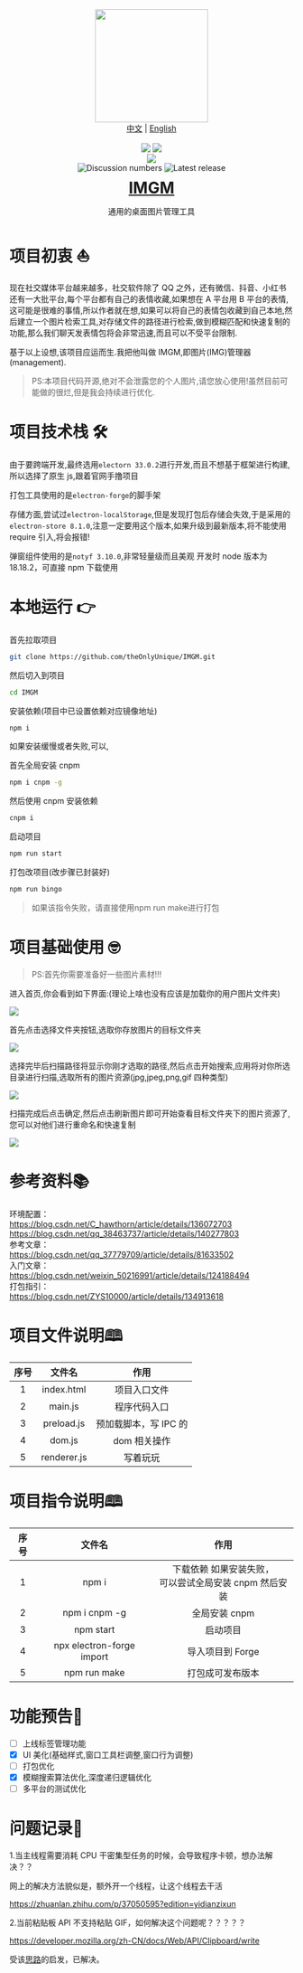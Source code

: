 <div align="center">
    <img width="200px" height="200px" src="https://github.com/theOnlyUnique/IMGM/blob/master/public/img/IMGM-logo.png?raw=true" />
    <div>
        <a href="README.md" target="_blank">中文</a> | <a href="README_EN.md" target="_blank">English</a>
    </div>
   	<br />
    <div>
        <img src="https://img.shields.io/github/stars/theOnlyUnique/IMGM" />
        <img src="https://img.shields.io/github/watchers/theOnlyUnique/cheers_template" />
        <br>
        <img src="https://img.shields.io/badge/卷王:-听说糕手都用这个小工具-blue?style=social" />
        <br>
        <img src="https://img.shields.io/github/discussions/theOnlyUnique/cheers_template?logo=github&label=github%20discussions" alt="Discussion numbers">
        <img src="https://img.shields.io/github/release/theOnlyUnique/cheers_template.svg" alt="Latest release">
    </div>
    <h1 style="margin: 10px">
        <a href="https://github.com/theOnlyUnique/IMGM" target="_blank">IMGM</a>
    </h1>
    <p>通用的桌面图片管理工具</p>
</div>

# 项目初衷 ⛵

现在社交媒体平台越来越多，社交软件除了 QQ 之外，还有微信、抖音、小红书还有一大批平台,每个平台都有自己的表情收藏,如果想在 A 平台用 B 平台的表情,这可能是很难的事情,所以作者就在想,如果可以将自己的表情包收藏到自己本地,然后建立一个图片检索工具,对存储文件的路径进行检索,做到模糊匹配和快速复制的功能,那么我们聊天发表情包将会非常迅速,而且可以不受平台限制.

基于以上设想,该项目应运而生.我把他叫做 IMGM,即图片(IMG)管理器(management).

> PS:本项目代码开源,绝对不会泄露您的个人图片,请您放心使用!虽然目前可能做的很烂,但是我会持续进行优化.

# 项目技术栈 🛠

由于要跨端开发,最终选用`electorn 33.0.2`进行开发,而且不想基于框架进行构建,所以选择了原生 js,跟着官网手撸项目

打包工具使用的是`electron-forge`的脚手架

存储方面,尝试过`electron-localStorage`,但是发现打包后存储会失效,于是采用的`electron-store 8.1.0`,注意一定要用这个版本,如果升级到最新版本,将不能使用 require 引入,将会报错!

弹窗组件使用的是`notyf 3.10.0`,非常轻量级而且美观
开发时 node 版本为 18.18.2，可直接 npm 下载使用

# 本地运行 👉

首先拉取项目

```bash
git clone https://github.com/theOnlyUnique/IMGM.git
```

然后切入到项目

```bash
cd IMGM
```

安装依赖(项目中已设置依赖对应镜像地址)

```bash
npm i
```

如果安装缓慢或者失败,可以,

首先全局安装 cnpm

```bash
npm i cnpm -g
```

然后使用 cnpm 安装依赖

```bash
cnpm i
```

启动项目

```bash
npm run start
```

打包改项目(改步骤已封装好)

```bash
npm run bingo
```

> 如果该指令失败，请直接使用npm run make进行打包

# 项目基础使用 🤓

> PS:首先你需要准备好一些图片素材!!!

进入首页,你会看到如下界面:(理论上啥也没有应该是加载你的用户图片文件夹)

![](https://raw.githubusercontent.com/theOnlyUnique/IMGM/refs/heads/master/public/img/IMGM_1.png)

首先点击选择文件夹按钮,选取你存放图片的目标文件夹

![](https://raw.githubusercontent.com/theOnlyUnique/IMGM/refs/heads/master/public/img/IMGM_2.png)

选择完毕后扫描路径将显示你刚才选取的路径,然后点击开始搜索,应用将对你所选目录进行扫描,选取所有的图片资源(jpg,jpeg,png,gif 四种类型)

![](https://raw.githubusercontent.com/theOnlyUnique/IMGM/refs/heads/master/public/img/IMGM_3.png)

扫描完成后点击确定,然后点击刷新图片即可开始查看目标文件夹下的图片资源了,您可以对他们进行重命名和快速复制

![](https://raw.githubusercontent.com/theOnlyUnique/IMGM/refs/heads/master/public/img/IMGM_4.png)

# 参考资料📚

环境配置：<br>
https://blog.csdn.net/C_hawthorn/article/details/136072703<br>
https://blog.csdn.net/qq_38463737/article/details/140277803<br>
参考文章：<br>
https://blog.csdn.net/qq_37779709/article/details/81633502<br>
入门文章：<br>
https://blog.csdn.net/weixin_50216991/article/details/124188494<br>
打包指引：<br>
https://blog.csdn.net/ZYS10000/article/details/134913618<br>

# 项目文件说明🕮

| 序号 |   文件名    |         作用          |
| :--: | :---------: | :-------------------: |
|  1   | index.html  |     项目入口文件      |
|  2   |   main.js   |     程序代码入口      |
|  3   | preload.js  | 预加载脚本，写 IPC 的 |
|  4   |   dom.js    |     dom 相关操作      |
|  5   | renderer.js |       写着玩玩        |

# 项目指令说明🕮

| 序号 |          文件名           |                           作用                            |
| :--: | :-----------------------: | :-------------------------------------------------------: |
|  1   |           npm i           | 下载依赖 如果安装失败，<br>可以尝试全局安装 cnpm 然后安装 |
|  2   |       npm i cnpm -g       |                       全局安装 cnpm                       |
|  3   |         npm start         |                         启动项目                          |
|  4   | npx electron-forge import |                     导入项目到 Forge                      |
|  5   |       npm run make        |                     打包成可发布版本                      |

# 功能预告📢

- [ ] 上线标签管理功能
- [x] UI 美化(基础样式,窗口工具栏调整,窗口行为调整)
- [ ] 打包优化
- [x] 模糊搜索算法优化,深度递归逻辑优化
- [ ] 多平台的测试优化

# 问题记录📝

1.当主线程需要消耗 CPU 干密集型任务的时候，会导致程序卡顿，想办法解决？？<br>

网上的解决方法貌似是，额外开一个线程，让这个线程去干活<br>

https://zhuanlan.zhihu.com/p/37050595?edition=yidianzixun<br>

2.当前粘贴板 API 不支持粘贴 GIF，如何解决这个问题呢？？？？？<br>

https://developer.mozilla.org/zh-CN/docs/Web/API/Clipboard/write<br>

受该[思路](https://deepinout.com/html/html-questions/301_html_javascript_copy_element_to_clipboard_with_all_styles.html#google_vignette)的启发，已解决。
